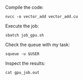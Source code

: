 
Compile the code:
```shell
nvcc -o vector_add vector_add.cu
```

Execute the job:
```shell
sbatch job_gpu.sh
```

Check the queue with my task:
```shell
squeue -u $USER
```

Inspect the results:
```shell
cat gpu_job.out
```
